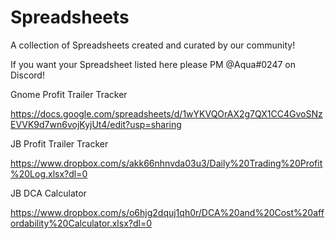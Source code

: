 # Spreadsheets

A collection of Spreadsheets created and curated by our community!

If you want your Spreadsheet listed here please PM @Aqua#0247 on Discord!


Gnome Profit Trailer Tracker

https://docs.google.com/spreadsheets/d/1wYKVQOrAX2g7QX1CC4GvoSNzEVVK9d7wn6vojKyjUt4/edit?usp=sharing


JB Profit Trailer Tracker

https://www.dropbox.com/s/akk66nhnvda03u3/Daily%20Trading%20Profit%20Log.xlsx?dl=0


JB DCA Calculator 

https://www.dropbox.com/s/o6hjg2dquj1qh0r/DCA%20and%20Cost%20affordability%20Calculator.xlsx?dl=0
